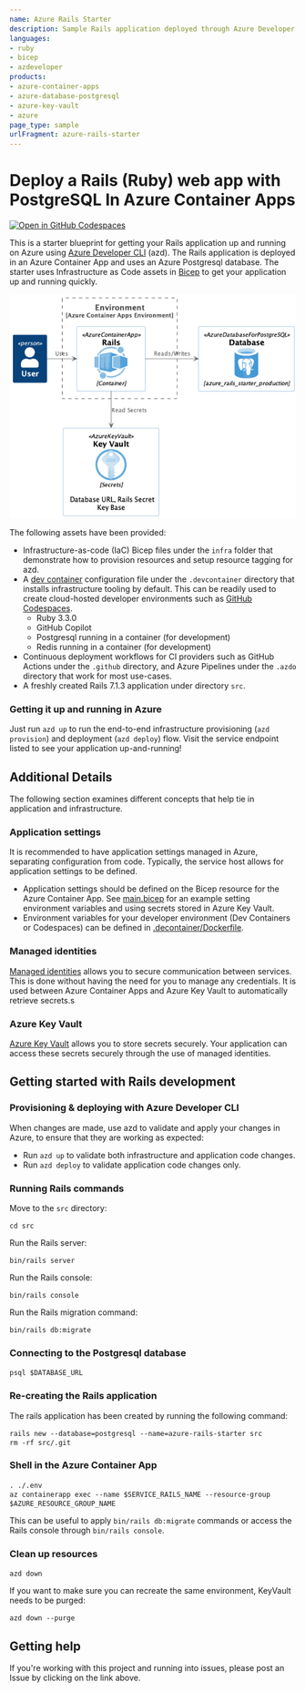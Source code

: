 ```yaml
---
name: Azure Rails Starter
description: Sample Rails application deployed through Azure Developer CLI (azd) on Azure Container App and Azure Database for PostgreSQL
languages:
- ruby
- bicep
- azdeveloper
products:
- azure-container-apps
- azure-database-postgresql
- azure-key-vault
- azure
page_type: sample
urlFragment: azure-rails-starter
---
```


# Deploy a Rails (Ruby) web app with PostgreSQL In Azure Container Apps 


[![Open in GitHub Codespaces](https://github.com/codespaces/badge.svg)](https://codespaces.new/dbroeglin/azure-rails-starter?quickstart=1)

This is a starter blueprint for getting your Rails application up and running on Azure using [Azure Developer CLI](https://learn.microsoft.com/en-us/azure/developer/azure-developer-cli/overview) (azd). The Rails application is deployed in an Azure Container App and uses an Azure Postgresql database. The starter uses Infrastructure as Code assets in [Bicep](https://aka.ms/bicep) to get your application up and running quickly.

![Azure Rails Starter Overview](assets/Azure%20Rails%20Starter%20Overview.png)

The following assets have been provided:

- Infrastructure-as-code (IaC) Bicep files under the `infra` folder that demonstrate how to provision resources and setup resource tagging for azd.
- A [dev container](https://containers.dev) configuration file under the `.devcontainer` directory that installs infrastructure tooling by default. This can be readily used to create cloud-hosted developer environments such as [GitHub Codespaces](https://aka.ms/codespaces).
  - Ruby 3.3.0 
  - GitHub Copilot
  - Postgresql running in a container (for development)
  - Redis running in a container (for development)
- Continuous deployment workflows for CI providers such as GitHub Actions under the `.github` directory, and Azure Pipelines under the `.azdo` directory that work for most use-cases.
- A freshly created Rails 7.1.3 application under directory `src`.


### Getting it up and running in Azure

Just run `azd up` to run the end-to-end infrastructure provisioning (`azd provision`) and deployment (`azd deploy`) flow. Visit the service endpoint listed to see your application up-and-running!

## Additional Details

The following section examines different concepts that help tie in application and infrastructure.

### Application settings

It is recommended to have application settings managed in Azure, separating configuration from code. Typically, the service host allows for application settings to be defined.

- Application settings should be defined on the Bicep resource for the Azure Container App. See [main.bicep](./infra/rails.bicep#L43) for an example setting environment variables and using secrets stored in Azure Key Vault.
- Environment variables for your developer environment (Dev Containers or Codespaces) can be defined in [.decontainer/Dockerfile](.devcontainer/Dockerfile).

### Managed identities

[Managed identities](https://learn.microsoft.com/en-us/azure/active-directory/managed-identities-azure-resources/overview) allows you to secure communication between services. This is done without having the need for you to manage any credentials. It is used between Azure Container Apps and Azure Key Vault to automatically retrieve secrets.s

### Azure Key Vault

[Azure Key Vault](https://learn.microsoft.com/en-us/azure/key-vault/general/overview) allows you to store secrets securely. Your application can access these secrets securely through the use of managed identities.

## Getting started with Rails development

### Provisioning & deploying with Azure Developer CLI

When changes are made, use azd to validate and apply your changes in Azure, to ensure that they are working as expected:

- Run `azd up` to validate both infrastructure and application code changes.
- Run `azd deploy` to validate application code changes only.

### Running Rails commands

Move to the `src` directory:

    cd src

Run the Rails server:

    bin/rails server

Run the Rails console:

    bin/rails console 

Run the Rails migration command:

    bin/rails db:migrate

### Connecting to the Postgresql database

    psql $DATABASE_URL

### Re-creating the Rails application

The rails application has been created by running the following command:

    rails new --database=postgresql --name=azure-rails-starter src
    rm -rf src/.git

### Shell in the Azure Container App 

    . ./.env
    az containerapp exec --name $SERVICE_RAILS_NAME --resource-group $AZURE_RESOURCE_GROUP_NAME

This can be useful to apply `bin/rails db:migrate` commands or access the Rails console through `bin/rails console`.

### Clean up resources

    azd down

If you want to make sure you can recreate the same environment, KeyVault needs to be purged:

    azd down --purge

## Getting help

If you're working with this project and running into issues, please post an Issue by clicking on the link above.